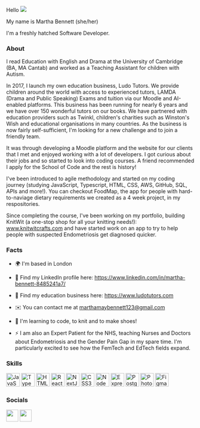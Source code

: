 Hello ![](https://user-images.githubusercontent.com/18350557/176309783-0785949b-9127-417c-8b55-ab5a4333674e.gif)

My name is Martha Bennett (she/her)

I'm a freshly hatched Software Developer.

### About

I read Education with English and Drama at the University of Cambridge (BA, MA Cantab) and worked as a Teaching Assistant for children with Autism.

In 2017, I launch my own education business, Ludo Tutors. We provide children around the world with access to experienced tutors, LAMDA (Drama and Public Speaking) Exams and tuition via our Moodle and AI-enabled platforms. This business has been running for nearly 6 years and we have over 150 wonderful tutors on our books. We have partnered with education providers such as Twinkl, children's charities such as Winston's Wish and educational organisations in many countries. As the business is now fairly self-sufficient, I'm looking for a new challenge and to join a friendly team.

It was through developing a Moodle platform and the website for our clients that I met and enjoyed working with a lot of developers. I got curious about their jobs and so started to look into coding courses. A friend recommended I apply for the School of Code and the rest is history!  

I've been introduced to agile methodology and started on my coding journey (studying JavaScript, Typescript, HTML, CSS, AWS, GitHub, SQL, APIs and more!). You can checkout FoodMap, the app for people with hard-to-naviage dietary requirements we created as a 4 week project, in my respositories.

Since completing the course, I've been working on my portfolio, building KnitWit (a one-stop shop for all your knitting needs!): www.knitwitcrafts.com and have started work on an app to try to help people with suspected Endometriosis get diagnosed quicker. 

### Facts

* 🌍  I'm based in London 

* 📝  Find my LinkedIn profile here: https://www.linkedin.com/in/martha-bennett-8485241a7/

* 🍎  Find my education business here: https://www.ludotutors.com

* ✉️  You can contact me at [marthamaybennett123@gmail.com](mailto:marthamaybennett123@gmail.com) 

* 🧠  I'm learning to code, to knit and to make shoes!

* ⚡  I am also an Expert Patient for the NHS, teaching Nurses and Doctors about Endometriosis and the Gender Pain Gap in my spare time. I'm particularly excited to see how the FemTech and EdTech fields expand.


### Skills  

<p align="left"> <a href="https://developer.mozilla.org/en-US/docs/Web/JavaScript" target="_blank" rel="noreferrer"><img src="https://raw.githubusercontent.com/danielcranney/readme-generator/main/public/icons/skills/javascript-colored.svg" width="36" height="36" alt="JavaScript" /></a> <a href="https://www.typescriptlang.org/" target="_blank" rel="noreferrer"><img src="https://raw.githubusercontent.com/danielcranney/readme-generator/main/public/icons/skills/typescript-colored.svg" width="36" height="36" alt="TypeScript" /></a> <a href="https://developer.mozilla.org/en-US/docs/Glossary/HTML5" target="_blank" rel="noreferrer"><img src="https://raw.githubusercontent.com/danielcranney/readme-generator/main/public/icons/skills/html5-colored.svg" width="36" height="36" alt="HTML5" /></a> <a href="https://reactjs.org/" target="_blank" rel="noreferrer"><img src="https://raw.githubusercontent.com/danielcranney/readme-generator/main/public/icons/skills/react-colored.svg" width="36" height="36" alt="React" /></a> <a href="https://nextjs.org/docs" target="_blank" rel="noreferrer"><img src="https://raw.githubusercontent.com/danielcranney/readme-generator/main/public/icons/skills/nextjs-colored.svg" width="36" height="36" alt="NextJs" /></a> <a href="https://www.w3.org/TR/CSS/#css" target="_blank" rel="noreferrer"><img src="https://raw.githubusercontent.com/danielcranney/readme-generator/main/public/icons/skills/css3-colored.svg" width="36" height="36" alt="CSS3" /></a> <a href="https://nodejs.org/en/" target="_blank" rel="noreferrer"><img src="https://raw.githubusercontent.com/danielcranney/readme-generator/main/public/icons/skills/nodejs-colored.svg" width="36" height="36" alt="NodeJS" /></a> <a href="https://expressjs.com/" target="_blank" rel="noreferrer"><img src="https://raw.githubusercontent.com/danielcranney/readme-generator/main/public/icons/skills/express-colored.svg" width="36" height="36" alt="Express" /></a> <a href="https://www.postgresql.org/" target="_blank" rel="noreferrer"><img src="https://raw.githubusercontent.com/danielcranney/readme-generator/main/public/icons/skills/postgresql-colored.svg" width="36" height="36" alt="PostgreSQL" /></a> <a href="https://www.adobe.com/uk/products/photoshop.html" target="_blank" rel="noreferrer"><img src="https://raw.githubusercontent.com/danielcranney/readme-generator/main/public/icons/skills/photoshop-colored.svg" width="36" height="36" alt="Photoshop" /></a> <a href="https://www.figma.com/" target="_blank" rel="noreferrer"><img src="https://raw.githubusercontent.com/danielcranney/readme-generator/main/public/icons/skills/figma-colored.svg" width="36" height="36" alt="Figma" /></a> </p> 
 
 ### Socials  <p align="left"> <a href="https://www.github.com/marthabennett" target="_blank" rel="noreferrer"><img src="https://raw.githubusercontent.com/danielcranney/readme-generator/main/public/icons/socials/github.svg" width="32" height="32" /></a> <a href="https://www.linkedin.com/in/martha-bennett-8485241a7/" target="_blank" rel="noreferrer"><img src="https://raw.githubusercontent.com/danielcranney/readme-generator/main/public/icons/socials/linkedin.svg" width="32" height="32" /></a></p>


